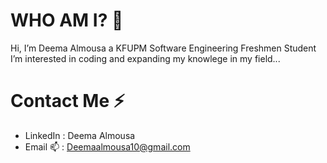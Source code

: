 # WHO AM I? 👀
 Hi, I’m Deema Almousa a KFUPM Software Engineering Freshmen Student
 I’m interested in coding and expanding my knowlege in my field...


  
# Contact Me ⚡
- LinkedIn : Deema Almousa
- Email 📫 : Deemaalmousa10@gmail.com

<!---
Deemazm/Deemazm is a ✨ special ✨ repository because its `README.md` (this file) appears on your GitHub profile.
You can click the Preview link to take a look at your changes.
--->
